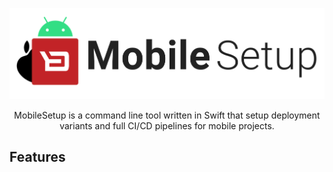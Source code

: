 <p align="center">
<img src="Assets/logo.svg" title="MobileSetup">
</p>

<p align="center">MobileSetup is a command line tool written in Swift that setup deployment variants and full CI/CD pipelines for mobile projects.</p>

## Features
